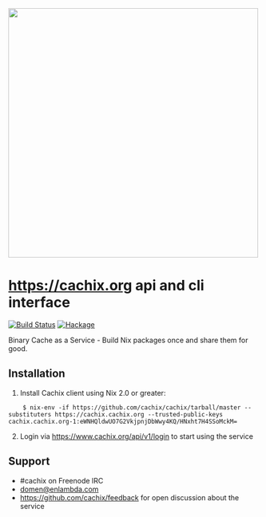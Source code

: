 <img src="https://cachix.org/images/logo.png" width="500">

# https://cachix.org api and cli interface

[![Build Status](https://travis-ci.com/cachix/cachix.svg?branch=master)](https://travis-ci.com/cachix/cachix)
[![Hackage](https://img.shields.io/hackage/v/cachix.svg)](https://hackage.haskell.org/package/cachix)

Binary Cache as a Service - Build Nix packages once and share them for good.


## Installation

1. Install Cachix client using Nix 2.0 or greater:

```
    $ nix-env -if https://github.com/cachix/cachix/tarball/master --substituters https://cachix.cachix.org --trusted-public-keys cachix.cachix.org-1:eWNHQldwUO7G2VkjpnjDbWwy4KQ/HNxht7H4SSoMckM=
```

2. Login via https://www.cachix.org/api/v1/login to start using the service


## Support

- #cachix on Freenode IRC
- domen@enlambda.com
- https://github.com/cachix/feedback for open discussion about the service
